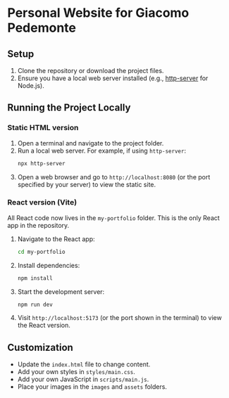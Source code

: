 # Personal Website for Giacomo Pedemonte

## Setup

1. Clone the repository or download the project files.
2. Ensure you have a local web server installed (e.g., [http-server](https://www.npmjs.com/package/http-server) for Node.js).

## Running the Project Locally

### Static HTML version

1. Open a terminal and navigate to the project folder.
2. Run a local web server. For example, if using `http-server`:
    ```bash
    npx http-server
    ```
3. Open a web browser and go to `http://localhost:8080` (or the port specified by your server) to view the static site.

### React version (Vite)

All React code now lives in the `my-portfolio` folder. This is the only React
app in the repository.

1. Navigate to the React app:
    ```bash
    cd my-portfolio
    ```
2. Install dependencies:
    ```bash
    npm install
    ```
3. Start the development server:
    ```bash
    npm run dev
    ```
4. Visit `http://localhost:5173` (or the port shown in the terminal) to view the React version.

## Customization

- Update the `index.html` file to change content.
- Add your own styles in `styles/main.css`.
- Add your own JavaScript in `scripts/main.js`.
- Place your images in the `images` and `assets` folders.
